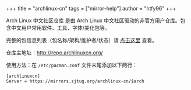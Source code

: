 +++
title = "archlinux-cn"
tags = ["mirror-help"]
author = "htfy96"
+++

Arch Linux 中文社区仓库 是由 Arch Linux 中文社区驱动的非官方用户仓库。包含中文用户常用软件、工具、字体/美化包等。

完整的包信息列表（包名称/架构/维护者/状态）请 [点击这里](https://github.com/archlinuxcn/repo) 查看。

仓库主地址：http://repo.archlinuxcn.org/

使用方法：在 `/etc/pacman.conf` 文件末尾添加以下两行：
```
[archlinuxcn]
Server = https://mirrors.sjtug.org/archlinux-cn/$arch
```